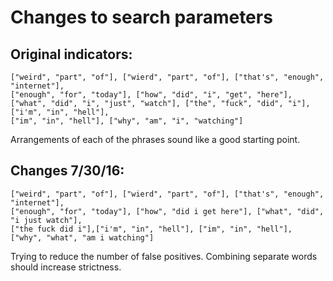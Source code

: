 # Changes to search parameters

Original indicators:
--------------------
	["weird", "part", "of"], ["wierd", "part", "of"], ["that's", "enough", "internet"],
	["enough", "for", "today"], ["how", "did", "i", "get", "here"],
	["what", "did", "i", "just", "watch"], ["the", "fuck", "did", "i"],["i'm", "in", "hell"],
	["im", "in", "hell"], ["why", "am", "i", "watching"]

Arrangements of each of the phrases sound like a good starting point.



Changes 7/30/16:
----------------
    ["weird", "part", "of"], ["wierd", "part", "of"], ["that's", "enough", "internet"],
    ["enough", "for", "today"], ["how", "did i get here"], ["what", "did", "i just watch"],
    ["the fuck did i"],["i'm", "in", "hell"], ["im", "in", "hell"], ["why", "what", "am i watching"]

Trying to reduce the number of false positives. Combining separate words should increase strictness.